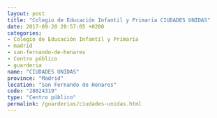 ```yaml
---
layout: post
title: "Colegio de Educación Infantil y Primaria CIUDADES UNIDAS"
date: 2017-09-20 20:57:05 +0200
categories:
- Colegio de Educación Infantil y Primaria
- madrid
- san-fernando-de-henares
- Centro público
- guarderia
name: "CIUDADES UNIDAS"
province: "Madrid"
location: "San Fernando de Henares"
code: "28024319"
type: "Centro público"
permalink: /guarderias/ciudades-unidas.html
---
```

